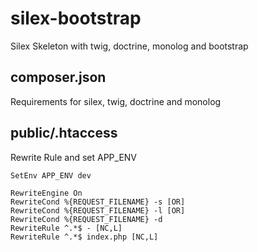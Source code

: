 silex-bootstrap
===============

Silex Skeleton with twig, doctrine, monolog and bootstrap


composer.json
-------------
Requirements for silex, twig, doctrine and monolog

public/.htaccess
----------------
Rewrite Rule and set APP_ENV

    SetEnv APP_ENV dev

    RewriteEngine On
    RewriteCond %{REQUEST_FILENAME} -s [OR]
    RewriteCond %{REQUEST_FILENAME} -l [OR]
    RewriteCond %{REQUEST_FILENAME} -d
    RewriteRule ^.*$ - [NC,L]
    RewriteRule ^.*$ index.php [NC,L]
